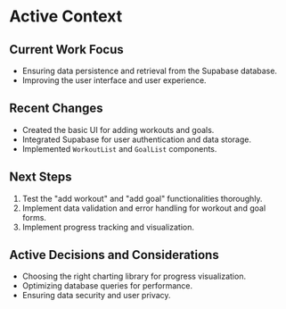 # Active Context

## Current Work Focus

- Ensuring data persistence and retrieval from the Supabase database.
- Improving the user interface and user experience.

## Recent Changes

- Created the basic UI for adding workouts and goals.
- Integrated Supabase for user authentication and data storage.
- Implemented `WorkoutList` and `GoalList` components.

## Next Steps

1.  Test the "add workout" and "add goal" functionalities thoroughly.
2.  Implement data validation and error handling for workout and goal forms.
3.  Implement progress tracking and visualization.

## Active Decisions and Considerations

- Choosing the right charting library for progress visualization.
- Optimizing database queries for performance.
- Ensuring data security and user privacy.
